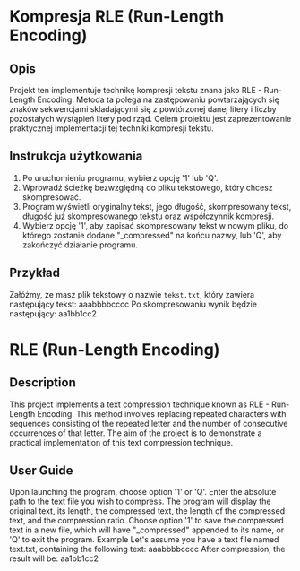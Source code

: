 # Kompresja RLE (Run-Length Encoding)

## Opis

Projekt ten implementuje technikę kompresji tekstu znana jako RLE - Run-Length Encoding. Metoda ta polega na zastępowaniu powtarzających się znaków sekwencjami składającymi się z powtórzonej danej litery i liczby pozostałych wystąpień litery pod rząd. Celem projektu jest zaprezentowanie praktycznej implementacji tej techniki kompresji tekstu.


## Instrukcja użytkowania

1. Po uruchomieniu programu, wybierz opcję '1' lub 'Q'.
2. Wprowadź ścieżkę bezwzględną do pliku tekstowego, który chcesz skompresować.
3. Program wyświetli oryginalny tekst, jego długość, skompresowany tekst, długość już skompresowanego tekstu oraz współczynnik kompresji.
4. Wybierz opcję '1', aby zapisać skompresowany tekst w nowym pliku, do którego zostanie dodane "_compressed" na końcu nazwy, lub 'Q', aby zakończyć działanie programu.

## Przykład

Załóżmy, że masz plik tekstowy o nazwie `tekst.txt`, który zawiera następujący tekst:
aaabbbbcccc
Po skompresowaniu wynik będzie następujący:
aa1bb1cc2

# RLE (Run-Length Encoding)
## Description
This project implements a text compression technique known as RLE - Run-Length Encoding. This method involves replacing repeated characters with sequences consisting of the repeated letter and the number of consecutive occurrences of that letter. The aim of the project is to demonstrate a practical implementation of this text compression technique.

## User Guide
Upon launching the program, choose option '1' or 'Q'.
Enter the absolute path to the text file you wish to compress.
The program will display the original text, its length, the compressed text, the length of the compressed text, and the compression ratio.
Choose option '1' to save the compressed text in a new file, which will have "_compressed" appended to its name, or 'Q' to exit the program.
Example
Let's assume you have a text file named text.txt, containing the following text:
aaabbbbcccc
After compression, the result will be:
aa1bb1cc2
